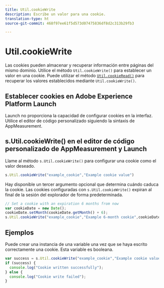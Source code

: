 ```yaml
---
title: Util.cookieWrite
description: Escribe un valor para una cookie.
translation-type: ht
source-git-commit: 468f97ee61f5d573d07475836df8d2c313b29fb3

---
```



# Util.cookieWrite

Las cookies pueden almacenar y recuperar información entre páginas del mismo dominio. Utilice el método `Util.cookieWrite()` para establecer un valor en una cookie. Puede utilizar el método [`Util.cookieRead()`](util-cookieread.md) para recuperar los valores establecidos mediante `Util.cookieWrite()`.

## Establecer cookies en Adobe Experience Platform Launch

Launch no proporciona la capacidad de configurar cookies en la interfaz. Utilice el editor de código personalizado siguiendo la sintaxis de AppMeasurement.

## s.Util.cookieWrite() en el editor de código personalizado de AppMeasurement y Launch

Llame al método `s.Util.cookieWrite()` para configurar una cookie como el valor deseado.

```js
s.Util.cookieWrite("example_cookie","Example cookie value")
```

Hay disponible un tercer argumento opcional que determina cuándo caduca la cookie. Las cookies configuradas con `s.Util.cookieWrite()` expiran al final de la sesión del explorador de forma predeterminada.

```js
// Set a cookie with an expiration 6 months from now
var cookieDate = new Date();
cookieDate.setMonth(cookieDate.getMonth() + 6);
s.Util.cookieWrite("example_cookie","Example 6-month cookie",cookieDate);
```

## Ejemplos

Puede crear una instancia de una variable una vez que se haya escrito correctamente una cookie. Esta variable es booleana.

```js
var success = s.Util.cookieWrite("example_cookie","Example cookie value");
if (success) {
  console.log("Cookie written successfully");
} else {
  console.log("Cookie write failed");
}
```
